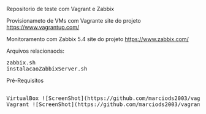 Repositorio de teste com Vagrant e Zabbix

Provisionameto de VMs com Vagrante  site do projeto https://www.vagrantup.com/

Monitoramento com Zabbix 5.4 site do projeto https://www.zabbix.com/

Arquivos relacionaods:
<pre>
zabbix.sh
instalacaoZabbixServer.sh
</pre>

Pré-Requisitos
<pre>

VirtualBox ![ScreenShot](https://github.com/marciods2003/vagrant-Zabbix.git/img/virtualbox.png)
Vagrant ![ScreenShot](https://github.com/marciods2003/vagrant-Zabbix.git/img/vagrant.png)

</pre>